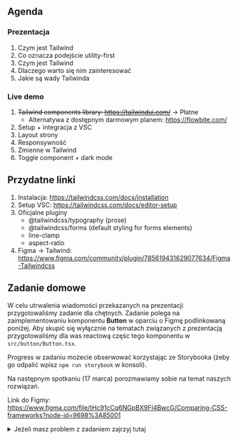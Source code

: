 ## Agenda

### Prezentacja

1. Czym jest Tailwind
1. Co oznacza podejście utility-first
1. Czym jest Tailwind
1. Dlaczego warto się nim zainteresować
1. Jakie są wady Tailwinda

### Live demo

1. ~~Tailwind components library: https://tailwindui.com/~~ -> Płatne
   - Alternatywa z dostępnym darmowym planem: https://flowbite.com/
1. Setup + integracja z VSC
1. Layout strony
1. Responsywność
1. Zmienne w Tailwind
1. Toggle component + dark mode

## Przydatne linki

1. Instalacja:
   https://tailwindcss.com/docs/installation
2. Setup VSC: https://tailwindcss.com/docs/editor-setup
3. Oficjalne pluginy
   - @tailwindcss/typography (prose)
   - @tailwindcss/forms (default styling for forms elements)
   - line-clamp
   - aspect-ratio
4. Figma -> Tailwind: https://www.figma.com/community/plugin/785619431629077634/Figma-Tailwindcss

## Zadanie domowe

W celu utrwalenia wiadomości przekazanych na prezentacji przygotowaliśmy zadanie dla chętnych. Zadanie polega na zaimplementowaniu komponentu **Button** w oparciu o Figmę podlinkowaną poniżej. Aby skupić się wyłącznie na tematach związanych z prezentacją przygotowaliśmy dla was reactową częśc tego komponentu w `src/button/Button.tsx`.

Progress w zadaniu możecie obserwować korzystając ze Storybooka (żeby go odpalić wpisz `npm run storybook` w konsoli).

Na następnym spotkaniu (17 marca) porozmawiamy sobie na temat naszych rozwiązań.

Link do Figmy:
https://www.figma.com/file/tHc91cCq6NGpBX9FI4BwcG/Comparing-CSS-frameworks?node-id=9698%3A85001

<details>
   <summary>Jeżeli masz problem z zadaniem zajrzyj tutaj</summary>
   
   https://www.better.dev/making-buttons-with-tailwind-css
   https://github.com/justalever/tailwindcss-button-components
</details>

